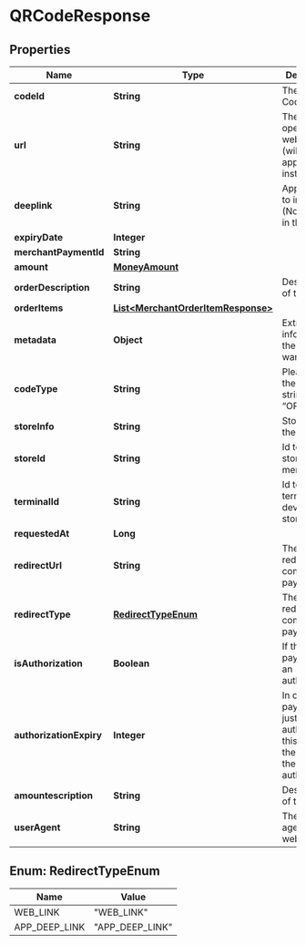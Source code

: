 
# QRCodeResponse

## Properties
Name | Type | Description | Notes
------------ | ------------- | ------------- | -------------
**codeId** | **String** | The Id of the Code |  [optional]
**url** | **String** | The url to open webpage (will open app if app installed) |  [optional]
**deeplink** | **String** | App Deeplink to invoke (Not needed in this flow) |  [optional]
**expiryDate** | **Integer** |  |  [optional]
**merchantPaymentId** | **String** |  |  [optional]
**amount** | [**MoneyAmount**](MoneyAmount.md) |  |  [optional]
**orderDescription** | **String** | Description of the order |  [optional]
**orderItems** | [**List&lt;MerchantOrderItemResponse&gt;**](MerchantOrderItemResponse.md) |  |  [optional]
**metadata** | **Object** | Extra information the merchant want to add |  [optional]
**codeType** | **String** | Please pass the fixed string “ORDER_QR” |  [optional]
**storeInfo** | **String** | Store info for the merchant |  [optional]
**storeId** | **String** | Id to identify store under merchant |  [optional]
**terminalId** | **String** | Id to identify terminal device under store |  [optional]
**requestedAt** | **Long** |  |  [optional]
**redirectUrl** | **String** | The url of redirect after complete the payment |  [optional]
**redirectType** | [**RedirectTypeEnum**](#RedirectTypeEnum) | The type of redirect after complete the payment |  [optional]
**isAuthorization** | **Boolean** | If the payment is an authorization. |  [optional]
**authorizationExpiry** | **Integer** | In case the payment is just an authorization, this defines the expiry of the authorization |  [optional]
**amountescription** | **String** | Description of the order |  [optional]
**userAgent** | **String** | The User agent of the web browser. |  [optional]



<a name="RedirectTypeEnum"></a>
## Enum: RedirectTypeEnum
Name | Value
---- | -----
WEB_LINK | &quot;WEB_LINK&quot;
APP_DEEP_LINK | &quot;APP_DEEP_LINK&quot;



